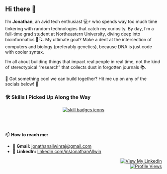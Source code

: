 ## Hi there 👋

<!--
**A1pha-Z3r0/A1pha-Z3r0** is a ✨ _special_ ✨ repository because its `README.md` (this file) appears on your GitHub profile.

Here are some ideas to get you started:

- 🔭 I’m currently working on ...
- 🌱 I’m currently learning ...
- 👯 I’m looking to collaborate on ...
- 🤔 I’m looking for help with ...
- 💬 Ask me about ...
- 📫 How to reach me: ...
- 😄 Pronouns: ...
- ⚡ Fun fact: ...
-->
I’m **Jonathan**, an avid tech enthusiast 💻⚡ who spends way too much time tinkering with random technologies that catch my curiosity. By day, I’m a full-time grad student at Northeastern University, diving deep into bioinformatics 🧬🔍. My ultimate goal? Make a dent at the intersection of computers and biology (preferably genetics), because DNA is just code with cooler syntax.

I’m all about building things that impact real people in real time, not the kind of stereotypical “research” that collects dust in forgotten journals 📚.

🚀 Got something cool we can build together? Hit me up on any of the socials below! 🌟

### 🛠 **Skills I Picked Up Along the Way** 
<p align="center">
  <a href="https://github.com/A1pha-Z3r0?tab=repositories&q=&type=&language=&sort=stargazers" target="_blank">
    <img src="https://skillicons.dev/icons?i=python,fastapi,github,bash,tensorflow,r" alt="skill badges icons" />
  </a>
</p>

<br />

<br />

📫 **How to reach me:**  
- 📧 **Gmail:** [jonathanallwinraj@gmail.com](mailto:jonathanallwinraj@gmail.com)  
- 💼 **LinkedIn:** [linkedin.com/in/JonathanAllwin](https://www.linkedin.com/in/jonathan-allwin-4219a0270/)


<p align="right">
  <!-- LinkedIn Badge -->
  <a href="https://www.linkedin.com/in/jonathan-allwin-4219a0270/" target="_blank"> 
    <img src="https://user-images.githubusercontent.com/73932121/156936120-7d41b2a8-1d04-4fb4-b2db-de468965799f.svg" alt="View My LinkedIn" />
  </a>
  
  <br />
  
  <!-- GitHub Profile Views Badge -->
  <a href="https://github.com/A1pha-Z3r0">
    <img src="https://komarev.com/ghpvc/?username=A1pha-Z3r0&color=blue&label=PROFILE+VIEWS" alt="Profile Views" />
  </a>

  <br />

  <!-- GitHub Pages Build Status Badge 
  <a href="https://A1pha-Z3r0.github.io/">
    <img src="https://github.com/A1pha-Z3r0/A1pha-Z3r0/actions/workflows/pages/pages-build-deployment/badge.svg?branch=main" alt="Personal Website">
  </a>
</p>
-->

